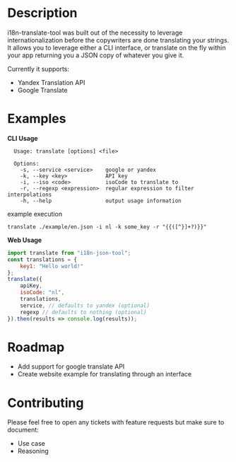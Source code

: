 # Description

i18n-translate-tool was built out of the necessity to leverage internationalization before the copywriters are done translating your strings. It allows you to leverage either a CLI interface, or translate on the fly within your app returning you a JSON copy of whatever you give it.

Currently it supports:

*   Yandex Translation API
*   Google Translate

# Examples

**CLI Usage**

```
  Usage: translate [options] <file>

  Options:
    -s, --service <service>    google or yandex
    -k, --key <key>            API key
    -i, --iso <code>           isoCode to translate to
    -r, --regexp <expression>  regular expression to filter interpolations
    -h, --help                 output usage information
```

example execution

```
translate ./example/en.json -i nl -k some_key -r "{{([^}]+?)}}"
```

**Web Usage**
```javascript
import translate from "i18n-json-tool";
const translations = {
    key1: "Hello world!"
};
translate({
    apiKey,
    isoCode: "nl",
    translations,
    service, // defaults to yandex (optional)
    regexp // defaults to nothing (optional)
}).then(results => console.log(results));
```
# Roadmap
- Add support for google translate API
- Create website example for translating through an interface

# Contributing
Please feel free to open any tickets with feature requests but make sure to document:
- Use case
- Reasoning
